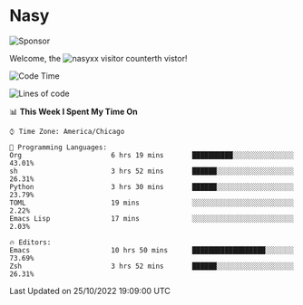# Nasy

<!--
<p align="center">
<img height="200" src="https://github-readme-stats.vercel.app/api?username=nasyxx&count_private=true&show_icons=true&theme=dracula&include_all_commits=true"/>
<img height="200" src="https://github-readme-stats.vercel.app/api/top-langs/?username=nasyxx&theme=dracula&hide=html,jupyter+notebook&count_private=true&show_icons=true"/>
</p>

  
----------------
-->

![Sponsor](https://img.shields.io/static/v1.svg?label=Sponsor&message=%E2%9D%A4&logo=GitHub&style=flat&color=pink)
 
Welcome, the ![nasyxx visitor counter](https://count.getloli.com/get/@nasyxx?theme=rule34)th vistor!
 
<!--START_SECTION:waka-->
![Code Time](http://img.shields.io/badge/Code%20Time-2%2C746%20hrs%2027%20mins-blue)

![Lines of code](https://img.shields.io/badge/From%20Hello%20World%20I%27ve%20Written-5%20Million%20lines%20of%20code-blue)

📊 **This Week I Spent My Time On** 

```text
⌚︎ Time Zone: America/Chicago

💬 Programming Languages: 
Org                      6 hrs 19 mins       ██████████░░░░░░░░░░░░░░░   43.01% 
sh                       3 hrs 52 mins       ██████░░░░░░░░░░░░░░░░░░░   26.31% 
Python                   3 hrs 30 mins       ██████░░░░░░░░░░░░░░░░░░░   23.79% 
TOML                     19 mins             ░░░░░░░░░░░░░░░░░░░░░░░░░   2.22% 
Emacs Lisp               17 mins             ░░░░░░░░░░░░░░░░░░░░░░░░░   2.03%

🔥 Editors: 
Emacs                    10 hrs 50 mins      ██████████████████░░░░░░░   73.69% 
Zsh                      3 hrs 52 mins       ██████░░░░░░░░░░░░░░░░░░░   26.31%

```


 Last Updated on 25/10/2022 19:09:00 UTC
<!--END_SECTION:waka-->

<!-- ![visitors](https://visitor-badge.laobi.icu/badge?page_id=nasyxx.nasyxx) -->
